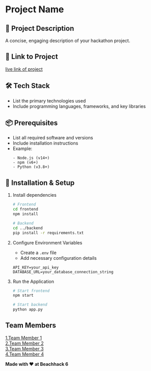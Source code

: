 # Project Name

## 🚀 Project Description
A concise, engaging description of your hackathon project.

## 🎯 Link to Project
[live link of project](live_link)

## 🛠 Tech Stack
- List the primary technologies used
- Include programming languages, frameworks, and key libraries

## 📦 Prerequisites
- List all required software and versions
- Include installation instructions
- Example:
  ```
  - Node.js (v14+)
  - npm (v6+)
  - Python (v3.8+)
  ``` 

## 🔧 Installation & Setup

1. Install dependencies
   ```bash
   # Frontend
   cd frontend
   npm install

   # Backend
   cd ../backend
   pip install -r requirements.txt
   ```

2. Configure Environment Variables
   
   - Create a `.env` file
   - Add necessary configuration details
     
   ```
   API_KEY=your_api_key
   DATABASE_URL=your_database_connection_string
   ```

4. Run the Application
   ```bash
   # Start frontend
   npm start

   # Start backend
   python app.py
   ```

## Team Members
  [1.Team Member 1](enter_github_id_here)   
  [2.Team Member 2](enter_github_id_here)   
  [3.Team Member 3](enter_github_id_here)   
  [4.Team Member 4](enter_github_id_here)  

**Made with ❤️ at Beachhack 6**

